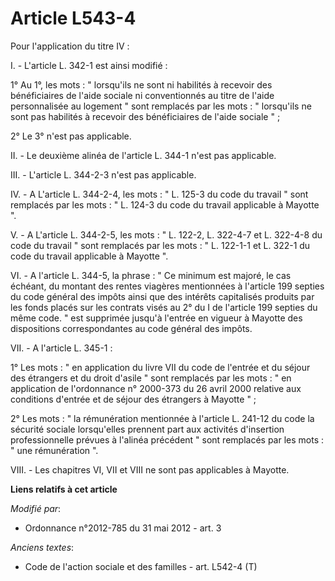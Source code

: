 # Article L543-4

Pour l'application du titre IV : 

I. - L'article L. 342-1 est ainsi modifié :

1° Au 1°, les mots : " lorsqu'ils ne sont ni habilités à recevoir des bénéficiaires de l'aide sociale ni conventionnés au
titre de l'aide personnalisée au logement " sont remplacés par les mots : " lorsqu'ils ne sont pas habilités à recevoir des
bénéficiaires de l'aide sociale " ; 

2° Le 3° n'est pas applicable. 

II. - Le deuxième alinéa de l'article L. 344-1 n'est pas applicable.

III. - L'article L. 344-2-3 n'est pas applicable.

IV. - A L'article L. 344-2-4, les mots : " L. 125-3 du code du travail " sont remplacés par les mots : " L. 124-3 du code du
travail applicable à Mayotte ".

V. - A L'article L. 344-2-5, les mots : " L. 122-2, L. 322-4-7 et L. 322-4-8 du code du travail " sont remplacés par les
mots : " L. 122-1-1 et L. 322-1 du code du travail applicable à Mayotte ". 

VI. - A l'article L. 344-5, la phrase : " Ce minimum est majoré, le cas échéant, du montant des rentes viagères mentionnées à
l'article 199 septies du code général des impôts ainsi que des intérêts capitalisés produits par les fonds placés sur les
contrats visés au 2° du I de l'article 199 septies du même code. " est supprimée jusqu'à l'entrée en vigueur à Mayotte des
dispositions correspondantes au code général des impôts. 

VII. - A l'article L. 345-1 : 

1°  Les mots : " en application du livre VII du code de l'entrée et du séjour des étrangers et du droit d'asile " sont
remplacés par les mots : " en application de l'ordonnance n° 2000-373 du 26 avril 2000 relative aux conditions d'entrée et de
séjour des étrangers à Mayotte " ;

2° Les mots : " la rémunération mentionnée à l'article L. 241-12 du code la sécurité sociale lorsqu'elles prennent part aux
activités d'insertion professionnelle prévues à l'alinéa précédent " sont remplacés par les mots : " une rémunération ".

VIII. - Les chapitres VI, VII et VIII ne sont pas applicables à Mayotte.

**Liens relatifs à cet article**

_Modifié par_:

  - Ordonnance n°2012-785 du 31 mai 2012 - art. 3

_Anciens textes_:

  - Code de l'action sociale et des familles - art. L542-4 (T)
